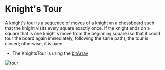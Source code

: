 # Knight's Tour

A knight's tour is a sequence of moves of a knight on a chessboard such that the knight visits every square exactly
once. If the knight ends on a square that is one knight's move from the beginning square (so that it could tour the
board again immediately, following the same path), the tour is closed; otherwise, it is open.

* The KnightsTour is using the [bitArray](https://github.com/itay-adi/DataStructures/tree/main/bit_array)

![tour](https://upload.wikimedia.org/wikipedia/commons/d/da/Knight%27s_tour_anim_2.gif)

